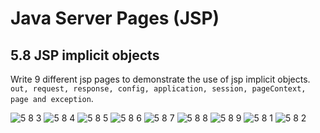 Java Server Pages (JSP)
=======================

5.8 JSP implicit objects
------------------------
Write 9 different jsp pages to demonstrate the use of jsp implicit objects. 
`out, request, response, config, application, session, pageContext, page and exception`.


![5 8 3](https://cloud.githubusercontent.com/assets/16961604/14279603/c597d436-fb4b-11e5-817f-3b2791e21007.png)
![5 8 4](https://cloud.githubusercontent.com/assets/16961604/14279601/c597a40c-fb4b-11e5-9696-533117f3aec1.png)
![5 8 5](https://cloud.githubusercontent.com/assets/16961604/14279602/c597c63a-fb4b-11e5-847b-c89ea0df8020.png)
![5 8 6](https://cloud.githubusercontent.com/assets/16961604/14279604/c59968f0-fb4b-11e5-8a42-2db232a587b2.png)
![5 8 7](https://cloud.githubusercontent.com/assets/16961604/14279605/c59a1e3a-fb4b-11e5-986a-1b59ebeefc41.png)
![5 8 8](https://cloud.githubusercontent.com/assets/16961604/14279606/c59d7076-fb4b-11e5-9ccd-4596b17cfb33.png)
![5 8 9](https://cloud.githubusercontent.com/assets/16961604/14279608/c5c74d56-fb4b-11e5-9b8b-653523203efd.png)
![5 8 1](https://cloud.githubusercontent.com/assets/16961604/14279607/c5c72600-fb4b-11e5-8725-a0237b9c90c1.png)
![5 8 2](https://cloud.githubusercontent.com/assets/16961604/14279633/e4d14756-fb4b-11e5-8ad7-b3645dec95f7.png)